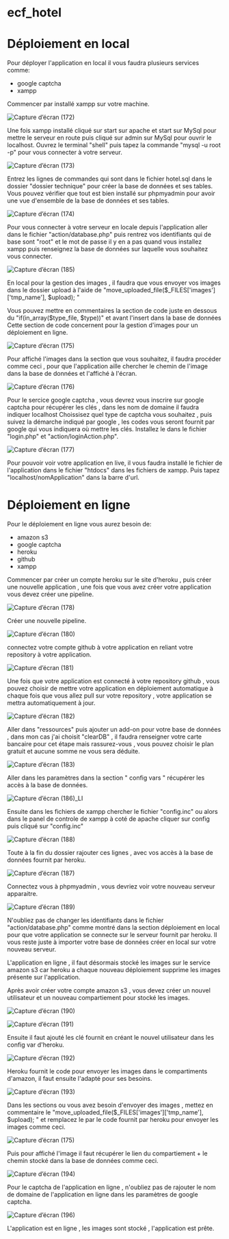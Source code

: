 # ecf_hotel

# Déploiement en local

Pour déployer l'application en local il vous faudra plusieurs services comme:
- google captcha
- xampp 

Commencer par installé xampp sur  votre machine.

![Capture d’écran (172)](https://user-images.githubusercontent.com/89656393/161431361-725253a0-d7c8-418c-a80f-008bdd182811.png)

Une fois xampp installé cliqué sur start sur apache et start sur MySql pour mettre le serveur en route puis cliqué sur admin sur MySql pour ouvrir le localhost.
Ouvrez le terminal "shell" puis tapez la commande "mysql -u root -p" pour vous connecter à votre serveur.

![Capture d’écran (173)](https://user-images.githubusercontent.com/89656393/161431473-a0afa6e9-f245-4b5f-a9f3-ac844b5a6a6e.png)

Entrez les lignes de commandes qui sont dans le fichier hotel.sql dans le dossier "dossier technique" pour créer la base de données et ses tables.
Vous pouvez vérifier que tout est bien installé sur phpmyadmin pour avoir une vue d'ensemble de la base de données et ses tables.

![Capture d’écran (174)](https://user-images.githubusercontent.com/89656393/161431594-1f9712b6-a043-44c6-ba69-57f1f352254d.png)

Pour vous connecter à votre serveur en locale depuis l'application aller dans le fichier "action/database.php"
puis rentrez vos identifiants qui de base sont "root"  et le mot de passe il y en a pas quand vous installez xampp
puis renseignez la base de données sur laquelle vous souhaitez vous connecter.

![Capture d’écran (185)](https://user-images.githubusercontent.com/89656393/161434427-959903df-9f76-474f-bb71-96041062ff81.png)

En local pour la gestion des images , il faudra que vous envoyer vos images dans le dossier upload à l'aide de "move_uploaded_file($_FILES['images']['tmp_name'], $upload); "

Vous pouvez mettre en commentaires la section de code juste en dessous du "if(in_array($type_file, $type))" et avant l'insert dans la base de données
Cette section de code concernent pour la gestion d'images pour un déploiement en ligne.

![Capture d’écran (175)](https://user-images.githubusercontent.com/89656393/161431713-56fd6215-3280-46b0-a5a9-3f897dafba9f.png)

Pour affiché l'images dans la section que vous souhaitez, il faudra procéder comme ceci , pour que l'application aille chercher le chemin de l'image
dans la base de données et l'affiché à l'écran.

![Capture d’écran (176)](https://user-images.githubusercontent.com/89656393/161432138-02356103-7e4f-47fe-a1c8-8cdceb727a58.png)


Pour le sercice google captcha , vous devrez vous inscrire sur google captcha pour récupérer les clés , dans les nom de domaine il faudra indiquer localhost
Choissisez quel type de captcha vous souhaitez , puis suivez la démarche indiqué par google , les codes vous seront fournit par google qui vous indiquera
où mettre les clés. Installez le dans le fichier "login.php" et "action/loginAction.php".

![Capture d’écran (177)](https://user-images.githubusercontent.com/89656393/161433314-aeaec5d5-7efa-4ac3-8884-d57d2670f5bd.png)


Pour pouvoir voir votre application en live, il vous faudra installé le fichier de l'application dans le fichier "htdocs" dans les fichiers de xampp.
Puis tapez "localhost/nomApplication" dans la barre d'url.

#
# Déploiement en ligne

Pour le déploiement en ligne vous aurez besoin de: 
- amazon s3
- google captcha
- heroku
- github
- xampp
 
Commencer par créer un compte heroku sur le site d'heroku , puis créer une nouvelle application , une fois que vous avez créer votre application
vous devez créer une pipeline. 

![Capture d’écran (178)](https://user-images.githubusercontent.com/89656393/161433400-6b765558-60fa-4211-ae80-0b2750c42769.png)

Créer une nouvelle pipeline.

![Capture d’écran (180)](https://user-images.githubusercontent.com/89656393/161433630-fc9f7101-8cb0-4057-975d-af62bbb4a655.png)


connectez votre compte github à votre application en reliant votre repository à votre application.


![Capture d’écran (181)](https://user-images.githubusercontent.com/89656393/161433746-7776e73a-c44b-4a5e-b530-aa75493502e7.png)

Une fois que votre application est connecté à votre repository github , vous pouvez choisir de mettre votre application en déploiement automatique
à chaque fois que vous allez pull sur votre repository , votre application se mettra automatiquement à jour.

![Capture d’écran (182)](https://user-images.githubusercontent.com/89656393/161433951-860a1f1d-4f9f-4850-8c58-d324ed3dcf1d.png)

Aller dans "ressources" puis ajouter un add-on pour votre base de données , dans mon cas j'ai choisit "clearDB" , il faudra renseigner votre carte bancaire
pour cet étape mais rassurez-vous , vous pouvez choisir le plan gratuit et aucune somme ne vous sera déduite.

![Capture d’écran (183)](https://user-images.githubusercontent.com/89656393/161434120-842f8b73-7030-44f6-8a8c-57472e947287.png)


Aller dans les paramètres dans la section " config vars " récupérer les accès à la base de données.


![Capture d’écran (186)_LI](https://user-images.githubusercontent.com/89656393/161434842-4d587edf-68ba-4bfc-8b77-3072e39bf8f6.jpg)

Ensuite dans les fichiers de xampp chercher le fichier "config.inc" ou alors dans le panel de controle de xampp à coté de apache cliquer sur config
puis cliqué sur "config.inc" 

![Capture d’écran (188)](https://user-images.githubusercontent.com/89656393/161435023-51b8a047-5aca-4918-a7da-0ffc255455da.png)

Toute à la fin du dossier rajouter ces lignes , avec vos accès à la base de données fournit par heroku.

![Capture d’écran (187)](https://user-images.githubusercontent.com/89656393/161435080-473f9818-8b4d-4efd-b38f-4fb4fe5ae9e2.png)

Connectez vous à phpmyadmin , vous devriez voir votre nouveau serveur apparaitre.

![Capture d’écran (189)](https://user-images.githubusercontent.com/89656393/161435262-309a2de1-5cbe-43bf-83b9-c91b93cbaf10.png)

N'oubliez pas de changer les identifiants dans le fichier "action/database.php" comme montré dans la section déploiement en local
pour que votre application se connecte sur le serveur fournit par heroku.
Il vous reste juste à importer votre base de données créer en local sur votre nouveau serveur.

L'application en ligne , il faut désormais stocké les images sur le service amazon s3 car heroku a chaque nouveau déploiement supprime les images
présente sur l'application.

Après avoir créer votre compte amazon s3 , vous devez créer un nouvel utilisateur et un nouveau compartiement pour stocké les images.

![Capture d’écran (190)](https://user-images.githubusercontent.com/89656393/161435737-72eb99c3-6a08-4e01-b8ab-367a0582178a.png)

![Capture d’écran (191)](https://user-images.githubusercontent.com/89656393/161435744-fd0335c8-5b7b-49d9-8f7e-a1f2b1bc7600.png)

Ensuite il faut ajouté les clé fournit en créant le nouvel utilisateur dans les config var d'heroku.

![Capture d’écran (192)](https://user-images.githubusercontent.com/89656393/161435917-e7fd4cf9-af88-4082-9e2e-43736e5fc496.png)

Heroku fournit le code pour envoyer les images dans le compartiments d'amazon, il faut ensuite l'adapté pour ses besoins.

![Capture d’écran (193)](https://user-images.githubusercontent.com/89656393/161436040-447f40f6-a11b-46ae-995d-d469ab424226.png)

Dans les sections ou vous avez besoin d'envoyer des images , mettez en commentaire le "move_uploaded_file($_FILES['images']['tmp_name'], $upload); "
et remplacez le par le code fournit par heroku pour envoyer les images comme ceci.

![Capture d’écran (175)](https://user-images.githubusercontent.com/89656393/161436331-eeafc554-35ad-4123-bf83-4bddf09e1d60.png)

Puis pour affiché l'image il faut récupérer le lien du compartiement + le chemin stocké dans la base de données comme ceci.

![Capture d’écran (194)](https://user-images.githubusercontent.com/89656393/161436445-1b11292b-c775-4b7a-bcaf-ac21095730de.png)


Pour le captcha de l'application en ligne , n'oubliez pas de rajouter le nom de domaine de l'application en ligne dans les paramètres de google captcha.

![Capture d’écran (196)](https://user-images.githubusercontent.com/89656393/161436716-6e4597ab-8ee6-4e9c-88a0-646c78e8dbbd.png)

L'application est en ligne , les images sont stocké , l'application est prête.
